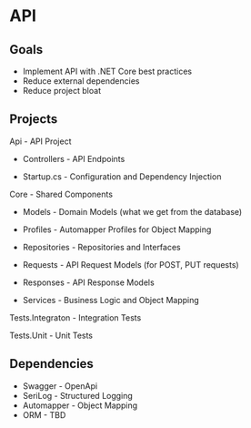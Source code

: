 # API #

## Goals ##

* Implement API with .NET Core best practices
* Reduce external dependencies
* Reduce project bloat

## Projects ##

Api - API Project

* Controllers - API Endpoints

* Startup.cs - Configuration and Dependency Injection

Core - Shared Components

* Models          - Domain Models (what we get from the database)

* Profiles        - Automapper Profiles for Object Mapping

* Repositories    - Repositories and Interfaces

* Requests        - API Request Models (for POST, PUT requests)

* Responses       - API Response Models

* Services        - Business Logic and Object Mapping

Tests.Integraton - Integration Tests

Tests.Unit - Unit Tests

## Dependencies ##
* Swagger     - OpenApi
* SeriLog     - Structured Logging
* Automapper  - Object Mapping
* ORM         - TBD